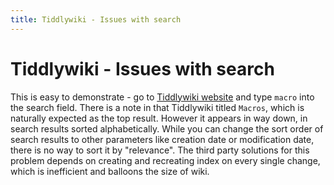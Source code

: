 ```yaml
---
title: Tiddlywiki - Issues with search
---
```


# Tiddlywiki - Issues with search

This is easy to demonstrate - go to [Tiddlywiki website][1] and type `macro` into the search field. There is a note in that Tiddlywiki titled `Macros`, which is naturally expected as the top result. However it appears in way down, in search results sorted alphabetically. While you can change the sort order of search results to other parameters like creation date or modification date, there is no way to sort it by "relevance". The third party solutions for this problem depends on creating and recreating index on every single change, which is inefficient and balloons the size of wiki.

[1]: https://tiddlywiki.com/
